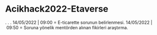 # Acikhack2022-Etaverse
.
.
.
14/05/2022 | 09:00 = E-ticarette sorunun belirlenmesi.
14/05/2022 | 09:50 = Soruna yönelik mentörden alınan fikirleri araştırma.
